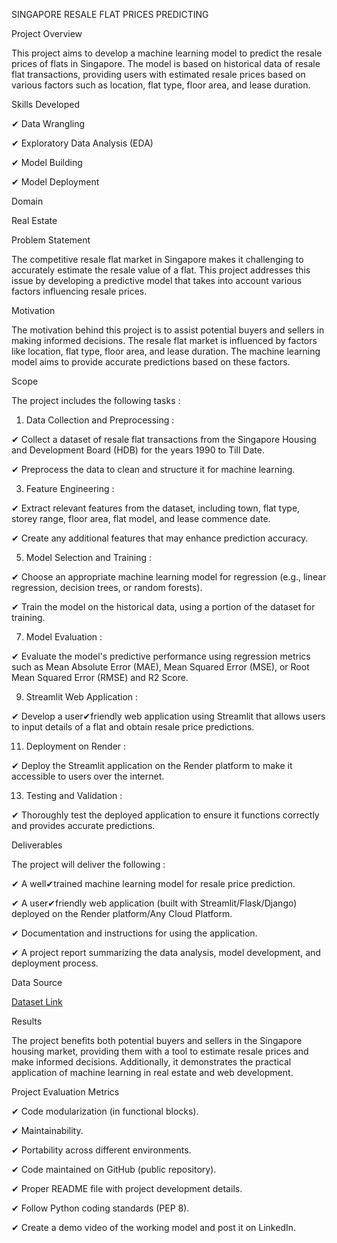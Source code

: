 SINGAPORE RESALE FLAT PRICES PREDICTING

Project Overview

This project aims to develop a machine learning model to predict the resale prices of flats in Singapore. The model is based on historical data of resale flat transactions, providing users with estimated resale prices based on various factors such as location, flat type, floor area, and lease duration.

Skills Developed

✔	Data Wrangling

✔	Exploratory Data Analysis (EDA)

✔	Model Building

✔	Model Deployment

Domain

Real Estate

Problem Statement

The competitive resale flat market in Singapore makes it challenging to accurately estimate the resale value of a flat. This project addresses this issue by developing a predictive model that takes into account various factors influencing resale prices.

Motivation

The motivation behind this project is to assist potential buyers and sellers in making informed decisions. The resale flat market is influenced by factors like location, flat type, floor area, and lease duration. The machine learning model aims to provide accurate predictions based on these factors.

Scope

The project includes the following tasks :

1. Data Collection and Preprocessing :
   
✔	Collect a dataset of resale flat transactions from the Singapore Housing and Development Board (HDB) for the years 1990 to Till Date.

✔	Preprocess the data to clean and structure it for machine learning.

3. Feature Engineering :
   
✔	Extract relevant features from the dataset, including town, flat type, storey range, floor area, flat model, and lease commence date.

✔	Create any additional features that may enhance prediction accuracy.

5. Model Selection and Training :
   
✔	Choose an appropriate machine learning model for regression (e.g., linear regression, decision trees, or random forests).

✔	Train the model on the historical data, using a portion of the dataset for training.

7. Model Evaluation :
   
✔	Evaluate the model's predictive performance using regression metrics such as Mean Absolute Error (MAE), Mean Squared Error (MSE), or Root Mean Squared Error (RMSE) and R2 Score.

9. Streamlit Web Application :
    
✔	Develop a user✔friendly web application using Streamlit that allows users to input details of a flat and obtain resale price predictions.

11. Deployment on Render :
    
✔	Deploy the Streamlit application on the Render platform to make it accessible to users over the internet.

13. Testing and Validation :
    
✔	Thoroughly test the deployed application to ensure it functions correctly and provides accurate predictions.

Deliverables

The project will deliver the following :

✔ A well✔trained machine learning model for resale price prediction.
  
✔ A user✔friendly web application (built with Streamlit/Flask/Django) deployed on the Render platform/Any Cloud Platform.
  
✔ Documentation and instructions for using the application.
  
✔ A project report summarizing the data analysis, model development, and deployment process.
  

Data Source

[Dataset Link]( https://beta.data.gov.sg/collections/189/view)

Results

The project benefits both potential buyers and sellers in the Singapore housing market, providing them with a tool to estimate resale prices and make informed decisions. Additionally, it demonstrates the practical application of machine learning in real estate and web development.

Project Evaluation Metrics

✔	Code modularization (in functional blocks).

✔	Maintainability.

✔	Portability across different environments.

✔	Code maintained on GitHub (public repository).

✔	Proper README file with project development details.

✔	Follow Python coding standards (PEP 8).

✔	Create a demo video of the working model and post it on LinkedIn.


